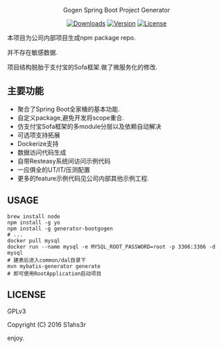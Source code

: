 

<p align="center">Gogen Spring Boot Project Generator</p>

<p align="center">
  <a href="https://www.npmjs.com/package/generator-bootgogen"><img src="https://img.shields.io/npm/dt/generator-bootgogen.svg" alt="Downloads"></a>
  <a href="https://www.npmjs.com/package/generator-bootgogen"><img src="https://img.shields.io/npm/v/generator-bootgogen.svg" alt="Version"></a>
  <a href="https://www.npmjs.com/package/generator-bootgogen"><img src="https://img.shields.io/npm/l/generator-bootgogen.svg" alt="License"></a>
</p>


本项目为公司内部项目生成npm package repo. 

并不存在敏感数据. 

项目结构脱胎于支付宝的Sofa框架.做了微服务化的修改.  


## 主要功能 

- 聚合了Spring Boot全家桶的基本功能. 
- 自定义package,避免开发将scope重合.
- 仿支付宝Sofa框架的多module分层以及依赖自动解决
- 可选项支持拓展
- Dockerize支持
- 数据访问代码生成
- 自带Resteasy系统间访问示例代码
- 一应俱全的UT/IT/压测配置
- 更多的feature示例代码见公司内部其他示例工程. 


## USAGE

```
brew install node
npm install -g yo
npm install -g generator-bootgogen
# ...
docker pull mysql
docker run --name mysql -e MYSQL_ROOT_PASSWORD=root -p 3306:3306 -d mysql
# 建表后进入common/dal目录下
mvn mybatis-generator generate
# 即可使用RootApplication启动项目
```

## LICENSE 

GPLv3 

Copyright (C) 2016 S1ahs3r

enjoy. 
